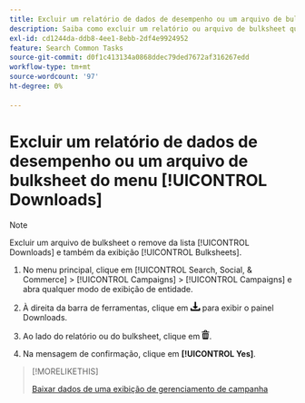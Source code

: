 ```yaml
---
title: Excluir um relatório de dados de desempenho ou um arquivo de bulksheet do menu [!UICONTROL Downloads]
description: Saiba como excluir um relatório ou arquivo de bulksheet que você baixou em uma visualização de gerenciamento de campanha.
exl-id: cd1244da-ddb8-4ee1-8ebb-2df4e9924952
feature: Search Common Tasks
source-git-commit: d0f1c413134a0868ddec79ded7672af316267edd
workflow-type: tm+mt
source-wordcount: '97'
ht-degree: 0%

---
```


# Excluir um relatório de dados de desempenho ou um arquivo de bulksheet do menu [!UICONTROL Downloads]

>[!NOTE]
>
>Excluir um arquivo de bulksheet o remove da lista [!UICONTROL Downloads] e também da exibição [!UICONTROL Bulksheets].

1. No menu principal, clique em [!UICONTROL Search, Social, & Commerce] > [!UICONTROL Campaigns] > [!UICONTROL Campaigns] e abra qualquer modo de exibição de entidade.

1. À direita da barra de ferramentas, clique em ![Download de Relatório](/help/search-social-commerce/assets/download.png "Download de Relatório") para exibir o painel Downloads.

1. Ao lado do relatório ou do bulksheet, clique em ![Excluir](/help/search-social-commerce/assets/delete.png "Excluir").

1. Na mensagem de confirmação, clique em **[!UICONTROL Yes]**.

>[!MORELIKETHIS]
>
>[Baixar dados de uma exibição de gerenciamento de campanha](/help/search-social-commerce/common-tasks/navigation-editing-selection/download.md)
